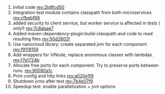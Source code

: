 1) Initial
   code [rev:2b8fcd50](https://github.com/Fuud/integration-tests-article/commit/2b8fcd509151ebc83c24d2b4e9fd0b665eb82ded)
2) Integration test module contains classpath from both
   microservices [rev:cfbebf68](https://github.com/Fuud/integration-tests-article/commit/cfbebf68c0876dc2bfaaca8cb3074d7c6275d414)
3) added security to client service, but worker service is affected in tests (
   only!) [rev:7c8abae7](https://github.com/Fuud/integration-tests-article/commit/7c8abae738f827b7601bc42704c3c1e657ae09fb)
4) Added maven-dependency-plugin:build-classpath and code to read resulting
   files [rev:50d2802f](https://github.com/Fuud/integration-tests-article/commit/50d2802f9f4cbf710beb65fbd87850139b3131d6)
5) Use nanocloud library: create separated jvm for each
   component [rev:f9118159](https://github.com/Fuud/integration-tests-article/commit/f9118159e514d15b9897104ec7b47e69b9e0c63d)
6) Add wrappers for ViNode, replace anonimous classes with
   lambdas. [rev:f7e1724b](https://github.com/Fuud/integration-tests-article/commit/f7e1724b9e8c35d976c8912c07444f1228af16b5)
7) Allocate free ports for each component. Try to preserve ports between
   runs. [rev:90080a1c](https://github.com/Fuud/integration-tests-article/commit/90080a1c51519a0bbf2126dda1b01fc69730db99)
8) Print config and http
   links [rev:a020e1f9](https://github.com/Fuud/integration-tests-article/commit/a020e1f92ea9e6fdce97671a598b3ecd32ffa93b)
9) Shutdown jvms after
   test [rev:7b4e07f9](https://github.com/Fuud/integration-tests-article/commit/7b4e07f9f78a290adc1ffc64cfd4c953780e20c3)
10) Speedup test: enable parallelization + jvm options